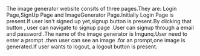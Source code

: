 The image generator website consits of three pages.They are: Login Page,SignUp Page and ImageGenerator Page.Initially Login Page is present.If user isn't signed up yet,signup button is present.By clicking that button , user can navigate to signup page .User can signup through a email and password .The name of the image generator is Imgunq.User need to enter a prompt .then user can see an image .for an prompt,one image is generated.If user wants to logout, a logout button is present.
